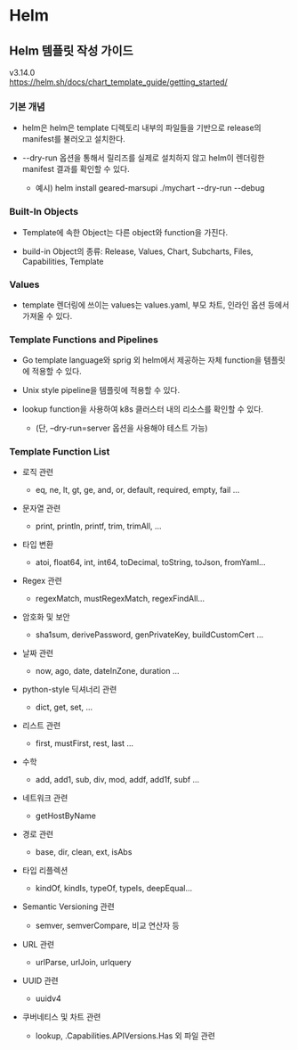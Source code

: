 
# Helm

## Helm 템플릿 작성 가이드 
v3.14.0  
https://helm.sh/docs/chart_template_guide/getting_started/
  
### 기본 개념
- helm은 helm은 template 디렉토리 내부의 파일들을 기반으로 release의 manifest를 불러오고 설치한다.

- --dry-run 옵션을 통해서 릴리즈를 실제로 설치하지 않고 helm이 렌더링한 manifest 결과를 확인할 수 있다.

    - 예시) helm install geared-marsupi ./mychart --dry-run --debug

### Built-In Objects

- Template에 속한 Object는 다른 object와 function을 가진다.

- build-in Object의 종류: Release, Values, Chart, Subcharts, Files, Capabilities, Template

### Values

- template 렌더링에 쓰이는 values는 values.yaml, 부모 차트, 인라인 옵션 등에서 가져올 수 있다.

### Template Functions and Pipelines

- Go template language와 sprig 외 helm에서 제공하는 자체 function을 템플릿에 적용할 수 있다.

- Unix style pipeline을 템플릿에 적용할 수 있다.

- lookup function을 사용하여 k8s 클러스터 내의 리소스를 확인할 수 있다.

    - (단, –dry-run=server 옵션을 사용해야 테스트 가능)

### Template Function List

-   로직 관련
    - eq, ne, lt, gt, ge, and, or, default, required, empty, fail …
    
-   문자열 관련
    - print, println, printf, trim, trimAll, …
    
-   타입 변환
    - atoi, float64, int, int64, toDecimal, toString, toJson, fromYaml…
    
-   Regex 관련
    - regexMatch, mustRegexMatch, regexFindAll…
    
-   암호화 및 보안
    - sha1sum, derivePassword, genPrivateKey, buildCustomCert …
    
-   날짜 관련
    - now, ago, date, dateInZone, duration …
    
-   python-style 딕셔너리 관련
    - dict, get, set, …
    
-   리스트 관련
    - first, mustFirst, rest, last …
    
-   수학
    - add, add1, sub, div, mod, addf, add1f, subf …
    
-   네트워크 관련
    - getHostByName
    
-   경로 관련
    - base, dir, clean, ext, isAbs
    
-   타입 리플렉션 
    - kindOf, kindIs, typeOf, typeIs, deepEqual…
    
-   Semantic Versioning 관련
    - semver, semverCompare, 비교 연산자 등
    
-   URL 관련 
    - urlParse, urlJoin, urlquery
    
-   UUID 관련 
    - uuidv4
    
-   쿠버네티스 및 차트 관련
    - lookup, .Capabilities.APIVersions.Has 외 파일 관련
